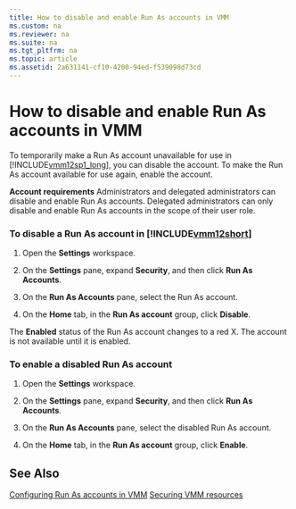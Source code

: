 ```yaml
---
title: How to disable and enable Run As accounts in VMM
ms.custom: na
ms.reviewer: na
ms.suite: na
ms.tgt_pltfrm: na
ms.topic: article
ms.assetid: 2a631141-cf10-4200-94ed-f539098d73cd
---
```

# How to disable and enable Run As accounts in VMM
To temporarily make a Run As account unavailable for use in [!INCLUDE[vmm12sp1_long](../../includes/vmm12sp1_long_md.md)], you can disable the account. To make the Run As account available for use again, enable the account.

**Account requirements** Administrators and delegated administrators can disable and enable Run As accounts. Delegated administrators can only disable and enable Run As accounts in the scope of their user role.

### To disable a Run As account in [!INCLUDE[vmm12short](../../includes/vmm12short_md.md)]

1.  Open the **Settings** workspace.

2.  On the **Settings** pane, expand **Security**, and then click **Run As Accounts**.

3.  On the **Run As Accounts** pane, select the Run As account.

4.  On the **Home** tab, in the **Run As account** group, click **Disable**.

The **Enabled** status of the Run As account changes to a red X. The account is not available until it is enabled.

### To enable a disabled Run As account

1.  Open the **Settings** workspace.

2.  On the **Settings** pane, expand **Security**, and then click **Run As Accounts**.

3.  On the **Run As Accounts** pane, select the disabled Run As account.

4.  On the **Home** tab, in the **Run As account** group, click **Enable**.

## See Also
[Configuring Run As accounts in VMM](Configuring-Run-As-accounts-in-VMM.md)
[Securing VMM resources](Securing-VMM-resources.md)


